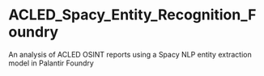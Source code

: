 # ACLED_Spacy_Entity_Recognition_Foundry
An analysis of ACLED OSINT reports using a Spacy NLP entity extraction model in Palantir Foundry

